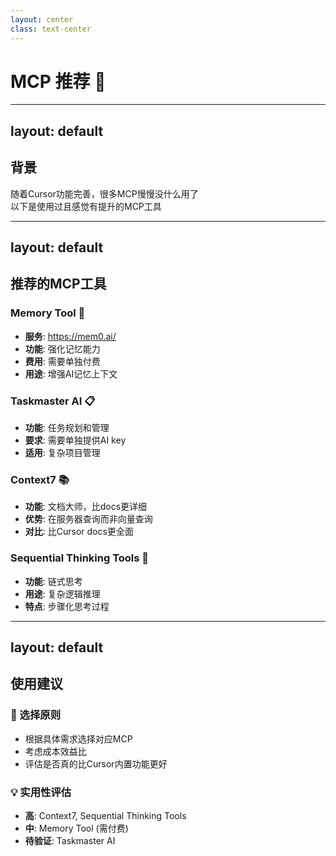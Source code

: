 ```yaml
---
layout: center
class: text-center
---
```


# MCP 推荐 🔌

---
layout: default
---

## 背景

<div class="text-center mb-6 mt-8">

随着Cursor功能完善，很多MCP慢慢没什么用了  
以下是使用过且感觉有提升的MCP工具

</div>

---
layout: default
---

## 推荐的MCP工具

<div class="grid grid-cols-2 gap-6 mt-8">
<div>

### Memory Tool 🧠

- **服务**: https://mem0.ai/
- **功能**: 强化记忆能力
- **费用**: 需要单独付费
- **用途**: 增强AI记忆上下文

### Taskmaster AI 📋

- **功能**: 任务规划和管理
- **要求**: 需要单独提供AI key
- **适用**: 复杂项目管理

</div>
<div>

### Context7 📚

- **功能**: 文档大师，比docs更详细
- **优势**: 在服务器查询而非向量查询
- **对比**: 比Cursor docs更全面

### Sequential Thinking Tools 🔗

- **功能**: 链式思考
- **用途**: 复杂逻辑推理
- **特点**: 步骤化思考过程

</div>
</div>

---
layout: default
---

## 使用建议

<div class="space-y-4 mt-8">

### 🎯 选择原则

- 根据具体需求选择对应MCP
- 考虑成本效益比
- 评估是否真的比Cursor内置功能更好

### 💡 实用性评估

- **高**: Context7, Sequential Thinking Tools
- **中**: Memory Tool (需付费)
- **待验证**: Taskmaster AI

</div>
